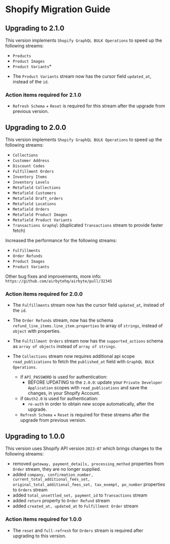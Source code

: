 # Shopify Migration Guide

## Upgrading to 2.1.0
This version implements `Shopify GraphQL BULK Operations` to speed up the following streams:
 - `Products`
 - `Product Images`
 - `Product Variants`*

* The `Product Variants` stream now has the cursor field `updated_at`, instead of the `id`.
 
### Action items required for 2.1.0
- `Refresh Schema` + `Reset` is required for this stream after the upgrade from previous version.


## Upgrading to 2.0.0
This version implements `Shopify GraphQL BULK Operations` to speed up the following streams:
 - `Collections`
 - `Customer Address`
 - `Discount Codes`
 - `Fulfillment Orders`
 - `Inventory Items`
 - `Inventory Levels`
 - `Metafield Collections`
 - `Metafield Customers`
 - `Metafield Draft_orders`
 - `Metafield Locations`
 - `Metafield Orders`
 - `Metafield Product Images`
 - `Metafield Product Variants`
 - `Transactions Graphql` (duplicated `Transactions` stream to provide faster fetch)

Increased the performance for the following streams:
- `Fulfillments`
- `Order Refunds`
- `Product Images`
- `Product Variants`
 
Other bug fixes and improvements, more info: `https://github.com/airbytehq/airbyte/pull/32345`

### Action items required for 2.0.0
* The `Fulfillments` stream now has the cursor field `updated_at`, instead of the `id`.
* The `Order Refunds` stream, now has the schema `refund_line_items.line_item.properties` to array of `strings`, instead of `object` with properties.
* The `Fulfillment Orders` stream now has the `supported_actions` schema as `array of objects` instead of `array of strings`.
* The `Collections` stream now requires additional api scope `read_publications` to fetch the `published_at` field with `GraphQL BULK Operations`.

   - if `API_PASSWORD` is used for authentication:
      - BEFORE UPDATING to the `2.0.0`: update your `Private Developer Application` scopes with `read_publications` and save the changes, in your Shopify Account.
   - if `OAuth2.0` is used for authentication:
      - `re-auth` in order to obtain new scope automatically, after the upgrade.
   - `Refresh Schema` + `Reset` is required for these streams after the upgrade from previous version.


## Upgrading to 1.0.0
This version uses Shopify API version `2023-07` which brings changes to the following streams:
 - removed `gateway, payment_details, processing_method` properties from `Order` stream, they are no longer supplied.
 - added `company, confirmation_number, current_total_additional_fees_set, original_total_additional_fees_set, tax_exempt, po_number` properties to `Orders` stream
 - added `total_unsettled_set, payment_id` to `Transactions` stream
 - added `return` property to `Order Refund` stream
 - added `created_at, updated_at` to `Fulfillment Order` stream

### Action items required for 1.0.0
 * The `reset` and `full-refresh` for `Orders` stream is required after upgrading to this version.
